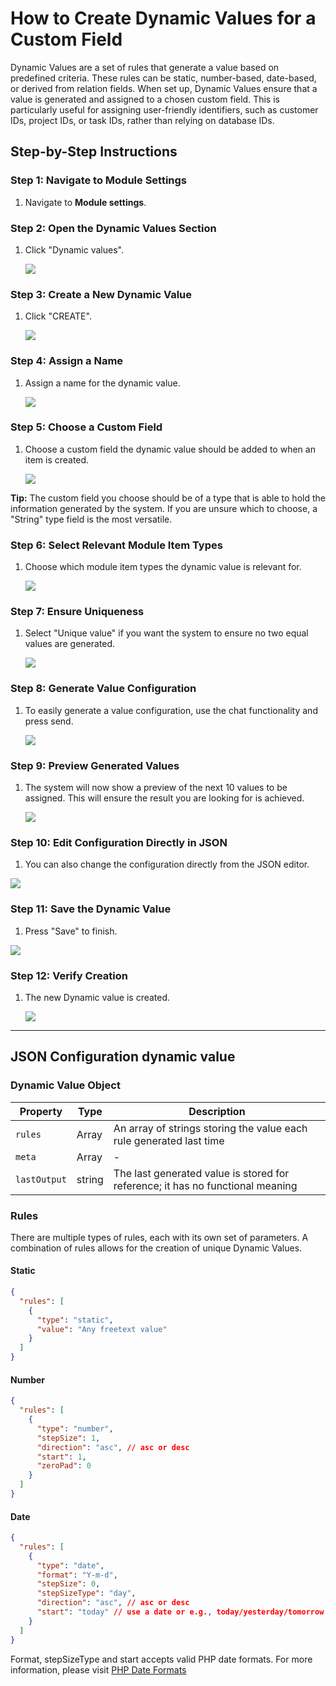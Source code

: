 # How to Create Dynamic Values for a Custom Field

Dynamic Values are a set of rules that generate a value based on predefined criteria. These rules can be static, number-based, date-based, or derived from relation fields. When set up, Dynamic Values ensure that a value is generated and assigned to a chosen custom field. This is particularly useful for assigning user-friendly identifiers, such as customer IDs, project IDs, or task IDs, rather than relying on database IDs.

## Step-by-Step Instructions

### Step 1: Navigate to Module Settings

1. Navigate to **Module settings**.

### Step 2: Open the Dynamic Values Section

1. Click "Dynamic values".

   ![](https://ajeuwbhvhr.cloudimg.io/colony-recorder.s3.amazonaws.com/files/2024-06-26/dd3cfe5d-b246-47bd-9ed6-7be88a4d7b19/ascreenshot.jpeg?tl_px=54,336&br_px=913,817&force_format=png&width=860&wat_scale=76&wat=1&wat_opacity=0.7&wat_gravity=northwest&wat_url=https://colony-recorder.s3.us-west-1.amazonaws.com/images/watermarks/FB923C_standard.png&wat_pad=402,212)

### Step 3: Create a New Dynamic Value

1. Click "CREATE".

   ![](https://ajeuwbhvhr.cloudimg.io/colony-recorder.s3.amazonaws.com/files/2024-06-26/0f6b35f8-d9a7-435b-a6ff-8bc2473cdee0/ascreenshot.jpeg?tl_px=1287,0&br_px=2147,480&force_format=png&width=860&wat_scale=76&wat=1&wat_opacity=0.7&wat_gravity=northwest&wat_url=https://colony-recorder.s3.us-west-1.amazonaws.com/images/watermarks/FB923C_standard.png&wat_pad=670,4)

### Step 4: Assign a Name

1. Assign a name for the dynamic value.

   ![](https://ajeuwbhvhr.cloudimg.io/colony-recorder.s3.amazonaws.com/files/2024-06-26/0e344f3a-0a39-4290-a1be-402cdf031054/ascreenshot.jpeg?tl_px=567,0&br_px=1427,480&force_format=png&width=860&wat_scale=76&wat=1&wat_opacity=0.7&wat_gravity=northwest&wat_url=https://colony-recorder.s3.us-west-1.amazonaws.com/images/watermarks/FB923C_standard.png&wat_pad=402,155)

### Step 5: Choose a Custom Field

1. Choose a custom field the dynamic value should be added to when an item is created.

   ![](https://ajeuwbhvhr.cloudimg.io/colony-recorder.s3.amazonaws.com/files/2024-06-26/a0ddca50-c7cf-49f9-b953-86120ba31a03/ascreenshot.jpeg?tl_px=644,181&br_px=1504,662&force_format=png&width=860&wat_scale=76&wat=1&wat_opacity=0.7&wat_gravity=northwest&wat_url=https://colony-recorder.s3.us-west-1.amazonaws.com/images/watermarks/FB923C_standard.png&wat_pad=402,212)

**Tip:** The custom field you choose should be of a type that is able to hold the information generated by the system. If you are unsure which to choose, a "String" type field is the most versatile.

### Step 6: Select Relevant Module Item Types

1. Choose which module item types the dynamic value is relevant for.

   ![](https://ajeuwbhvhr.cloudimg.io/colony-recorder.s3.amazonaws.com/files/2024-06-26/3430d12a-59d5-4dbf-8c72-b3874560fa45/ascreenshot.jpeg?tl_px=358,71&br_px=1218,552&force_format=png&width=860&wat_scale=76&wat=1&wat_opacity=0.7&wat_gravity=northwest&wat_url=https://colony-recorder.s3.us-west-1.amazonaws.com/images/watermarks/FB923C_standard.png&wat_pad=402,212)

### Step 7: Ensure Uniqueness

1. Select "Unique value" if you want the system to ensure no two equal values are generated.

   ![](https://ajeuwbhvhr.cloudimg.io/colony-recorder.s3.amazonaws.com/files/2024-06-26/ee4bfa2b-912c-49c2-b10c-389697c02277/ascreenshot.jpeg?tl_px=366,136&br_px=1226,617&force_format=png&width=860&wat_scale=76&wat=1&wat_opacity=0.7&wat_gravity=northwest&wat_url=https://colony-recorder.s3.us-west-1.amazonaws.com/images/watermarks/FB923C_standard.png&wat_pad=402,212)

### Step 8: Generate Value Configuration

1. To easily generate a value configuration, use the chat functionality and press send.

   ![](https://ajeuwbhvhr.cloudimg.io/colony-recorder.s3.amazonaws.com/files/2024-06-26/64c55504-6b12-4d85-a81e-5cb2339038fc/ascreenshot.jpeg?tl_px=740,257&br_px=1600,738&force_format=png&width=860&wat_scale=76&wat=1&wat_opacity=0.7&wat_gravity=northwest&wat_url=https://colony-recorder.s3.us-west-1.amazonaws.com/images/watermarks/FB923C_standard.png&wat_pad=402,212)

### Step 9: Preview Generated Values

1. The system will now show a preview of the next 10 values to be assigned. This will ensure the result you are looking for is achieved.

   ![](https://ajeuwbhvhr.cloudimg.io/colony-recorder.s3.amazonaws.com/files/2024-06-26/4cfdd88d-e7a6-489e-bb7b-dd211fc26011/ascreenshot.jpeg?tl_px=1032,17&br_px=1892,498&force_format=png&width=860&wat_scale=76&wat=1&wat_opacity=0.7&wat_gravity=northwest&wat_url=https://colony-recorder.s3.us-west-1.amazonaws.com/images/watermarks/FB923C_standard.png&wat_pad=402,212)

### Step 10: Edit Configuration Directly in JSON

1. You can also change the configuration directly from the JSON editor.


![](https://ajeuwbhvhr.cloudimg.io/colony-recorder.s3.amazonaws.com/files/2024-06-26/227e3fed-2e68-41bc-9add-267bf4a8aeb5/ascreenshot.jpeg?tl_px=657,558&br_px=1517,1039&force_format=png&width=860&wat_scale=76&wat=1&wat_opacity=0.7&wat_gravity=northwest&wat_url=https://colony-recorder.s3.us-west-1.amazonaws.com/images/watermarks/FB923C_standard.png&wat_pad=402,212)

### Step 11: Save the Dynamic Value

1. Press "Save" to finish.

![](https://ajeuwbhvhr.cloudimg.io/colony-recorder.s3.amazonaws.com/files/2024-06-26/4e436103-6f55-4b3a-957c-f072ab56a778/ascreenshot.jpeg?tl_px=1287,0&br_px=2147,480&force_format=png&width=860&wat_scale=76&wat=1&wat_opacity=0.7&wat_gravity=northwest&wat_url=https://colony-recorder.s3.us-west-1.amazonaws.com/images/watermarks/FB923C_standard.png&wat_pad=677,0)

### Step 12: Verify Creation

1. The new Dynamic value is created.

   ![](https://ajeuwbhvhr.cloudimg.io/colony-recorder.s3.amazonaws.com/files/2024-06-26/979781bc-91d4-49cb-95a8-8d7bdd26001f/ascreenshot.jpeg?tl_px=686,102&br_px=1546,583&force_format=png&width=860&wat_scale=76&wat=1&wat_opacity=0.7&wat_gravity=northwest&wat_url=https://colony-recorder.s3.us-west-1.amazonaws.com/images/watermarks/FB923C_standard.png&wat_pad=402,212)

---

## JSON Configuration dynamic value

### Dynamic Value Object

| Property    | Type   | Description                                                          |
|-------------|--------|----------------------------------------------------------------------|
| `rules`     | Array  | An array of strings storing the value each rule generated last time  |
| `meta`      | Array  | -                                                                    |
| `lastOutput`| string | The last generated value is stored for reference; it has no functional meaning |

### Rules
There are multiple types of rules, each with its own set of parameters. A combination of rules allows for the creation of unique Dynamic Values.

#### Static
```json
{
  "rules": [
    {
      "type": "static",
      "value": "Any freetext value"
    }
  ]
}
```

#### Number
```json
{
  "rules": [
    {
      "type": "number",
      "stepSize": 1,
      "direction": "asc", // asc or desc
      "start": 1,
      "zeroPad": 0
    }
  ]
}
```

#### Date
```json
{
  "rules": [
    {
      "type": "date",
      "format": "Y-m-d",
      "stepSize": 0,
      "stepSizeType": "day",
      "direction": "asc", // asc or desc
      "start": "today" // use a date or e.g., today/yesterday/tomorrow
    }
  ]
}
```
Format, stepSizeType and start accepts valid PHP date formats. For more information, please visit [PHP Date Formats](https://www.php.net/manual/en/datetime.formats.php)